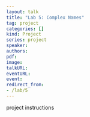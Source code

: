 ```yaml
---
layout: talk
title: "Lab 5: Complex Names"
tag: project
categories: []
kind: Project
series: project
speaker:
authors:
pdf:
image:
talkURL:
eventURL:
event:
redirect_from:
- /lab/5
---
```


project instructions
